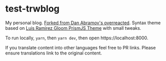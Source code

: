 # test-trwblog

My personal blog. [Forked from Dan Abramov's overreacted](https://github.com/gaearon/overreacted.io). Syntax theme based on [Luis Ramirez Gloom PrismJS Theme](https://github.com/luisramirez-m/prism-gloom-theme) with small tweaks.

To run locally, `yarn`, then `yarn dev`, then open https://localhost:8000.

If you translate content into other languages feel free to PR links. Please ensure translations link to the original content.
